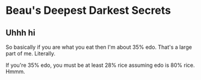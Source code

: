 # Beau's Deepest Darkest Secrets

## Uhhh hi

So basically if you are what you eat then I'm about 35% edo. That's a large part of me. Literally. 

If you're 35% edo, you must be at least 28% rice assuming edo is 80% rice. Hmmm.